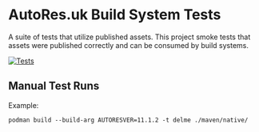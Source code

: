 # AutoRes.uk Build System Tests

A suite of tests that utilize published assets.
This project smoke tests that assets were published correctly and can be consumed by build systems.

[![Tests](https://github.com/autores-uk/autores-integration/actions/workflows/tests.yaml/badge.svg)](https://github.com/autores-uk/autores-integration/actions/workflows/tests.yaml)

## Manual Test Runs

Example:

```shell
podman build --build-arg AUTORESVER=11.1.2 -t delme ./maven/native/
```
